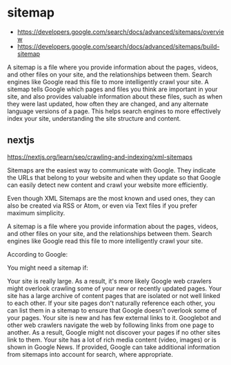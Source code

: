 # sitemap

- https://developers.google.com/search/docs/advanced/sitemaps/overview
- https://developers.google.com/search/docs/advanced/sitemaps/build-sitemap

A sitemap is a file where you provide information about the pages, videos, and other files on your site, and the relationships between them. Search engines like Google read this file to more intelligently crawl your site. A sitemap tells Google which pages and files you think are important in your site, and also provides valuable information about these files, such as when they were last updated, how often they are changed, and any alternate language versions of a page. This helps search engines to more effectively index your site, understanding the site structure and content.

## nextjs

https://nextjs.org/learn/seo/crawling-and-indexing/xml-sitemaps

Sitemaps are the easiest way to communicate with Google. They indicate the URLs that belong to your website and when they update so that Google can easily detect new content and crawl your website more efficiently.

Even though XML Sitemaps are the most known and used ones, they can also be created via RSS or Atom, or even via Text files if you prefer maximum simplicity.

A sitemap is a file where you provide information about the pages, videos, and other files on your site, and the relationships between them. Search engines like Google read this file to more intelligently crawl your site.

According to Google:

You might need a sitemap if:

Your site is really large. As a result, it's more likely Google web crawlers might overlook crawling some of your new or recently updated pages.
Your site has a large archive of content pages that are isolated or not well linked to each other. If your site pages don't naturally reference each other, you can list them in a sitemap to ensure that Google doesn't overlook some of your pages.
Your site is new and has few external links to it. Googlebot and other web crawlers navigate the web by following links from one page to another. As a result, Google might not discover your pages if no other sites link to them.
Your site has a lot of rich media content (video, images) or is shown in Google News. If provided, Google can take additional information from sitemaps into account for search, where appropriate.
